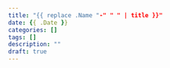 ```yaml
---
title: "{{ replace .Name "-" " " | title }}"
date: {{ .Date }}
categories: []
tags: []
description: ""
draft: true
---
```


